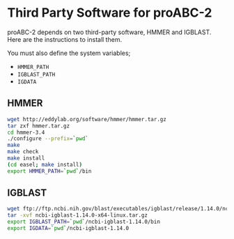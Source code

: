 # Third Party Software for proABC-2

proABC-2 depends on two third-party software, HMMER and IGBLAST. Here are the instructions to install them.

You must also define the system variables;

- `HMMER_PATH`
- `IGBLAST_PATH`
- `IGDATA`

## HMMER

```bash
wget http://eddylab.org/software/hmmer/hmmer.tar.gz
tar zxf hmmer.tar.gz
cd hmmer-3.4
./configure --prefix=`pwd`
make
make check
make install
(cd easel; make install)
export HMMER_PATH=`pwd`/bin
```

## IGBLAST

```bash
wget ftp://ftp.ncbi.nih.gov/blast/executables/igblast/release/1.14.0/ncbi-igblast-1.14.0-x64-linux.tar.gz
tar -xvf ncbi-igblast-1.14.0-x64-linux.tar.gz
export IGBLAST_PATH=`pwd`/ncbi-igblast-1.14.0/bin
export IGDATA=`pwd`/ncbi-igblast-1.14.0
```
